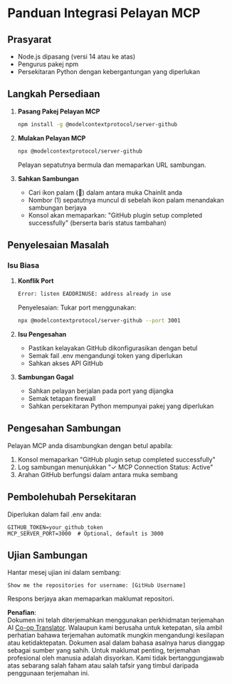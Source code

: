 <!--
CO_OP_TRANSLATOR_METADATA:
{
  "original_hash": "c4be907703b836d1a1c360db20da4de9",
  "translation_date": "2025-07-12T14:17:49+00:00",
  "source_file": "11-mcp/code_samples/github-mcp/MCP_SETUP.md",
  "language_code": "ms"
}
-->
# Panduan Integrasi Pelayan MCP

## Prasyarat
- Node.js dipasang (versi 14 atau ke atas)
- Pengurus pakej npm
- Persekitaran Python dengan kebergantungan yang diperlukan

## Langkah Persediaan

1. **Pasang Pakej Pelayan MCP**  
   ```bash
   npm install -g @modelcontextprotocol/server-github
   ```

2. **Mulakan Pelayan MCP**  
   ```bash
   npx @modelcontextprotocol/server-github
   ```  
   Pelayan sepatutnya bermula dan memaparkan URL sambungan.

3. **Sahkan Sambungan**  
   - Cari ikon palam (🔌) dalam antara muka Chainlit anda  
   - Nombor (1) sepatutnya muncul di sebelah ikon palam menandakan sambungan berjaya  
   - Konsol akan memaparkan: "GitHub plugin setup completed successfully" (berserta baris status tambahan)

## Penyelesaian Masalah

### Isu Biasa

1. **Konflik Port**  
   ```bash
   Error: listen EADDRINUSE: address already in use
   ```  
   Penyelesaian: Tukar port menggunakan:  
   ```bash
   npx @modelcontextprotocol/server-github --port 3001
   ```

2. **Isu Pengesahan**  
   - Pastikan kelayakan GitHub dikonfigurasikan dengan betul  
   - Semak fail .env mengandungi token yang diperlukan  
   - Sahkan akses API GitHub

3. **Sambungan Gagal**  
   - Sahkan pelayan berjalan pada port yang dijangka  
   - Semak tetapan firewall  
   - Sahkan persekitaran Python mempunyai pakej yang diperlukan

## Pengesahan Sambungan

Pelayan MCP anda disambungkan dengan betul apabila:  
1. Konsol memaparkan "GitHub plugin setup completed successfully"  
2. Log sambungan menunjukkan "✓ MCP Connection Status: Active"  
3. Arahan GitHub berfungsi dalam antara muka sembang

## Pembolehubah Persekitaran

Diperlukan dalam fail .env anda:  
```
GITHUB_TOKEN=your_github_token
MCP_SERVER_PORT=3000  # Optional, default is 3000
```

## Ujian Sambungan

Hantar mesej ujian ini dalam sembang:  
```
Show me the repositories for username: [GitHub Username]
```  
Respons berjaya akan memaparkan maklumat repositori.

**Penafian**:  
Dokumen ini telah diterjemahkan menggunakan perkhidmatan terjemahan AI [Co-op Translator](https://github.com/Azure/co-op-translator). Walaupun kami berusaha untuk ketepatan, sila ambil perhatian bahawa terjemahan automatik mungkin mengandungi kesilapan atau ketidaktepatan. Dokumen asal dalam bahasa asalnya harus dianggap sebagai sumber yang sahih. Untuk maklumat penting, terjemahan profesional oleh manusia adalah disyorkan. Kami tidak bertanggungjawab atas sebarang salah faham atau salah tafsir yang timbul daripada penggunaan terjemahan ini.